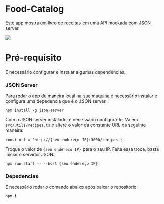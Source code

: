 # Food-Catalog

Este app mostra um livro de receitas em uma API mockada com JSON server.

<image src="demo.gif" controls>
</image>

# Pré-requisito

É necessário configurar e instalar algumas dependências.

### JSON Server

Para rodar o app de maneira local na sua maquina é necessário instalar e configura uma depedencia que é o JSON server.

```
npm install -g json-server
``` 
Com o JSON server instalado, é necessário configurá-lo. Vá em `src/utils/recipes.ts` e altere o valor da constante URL da seguinte maneira:

```
const url = 'http://{seu endereço IP}:3000/recipes';
```

Troque o valor de `{seu endereço IP}` para o seu IP. Feita essa troca, basta iniciar o servidor JSON:


```
npm run start -- --host {seu endereço IP}
```

### Depedencias

É necessário rodar o comando abaixo após baixar o repositório:

```
npm i
```
